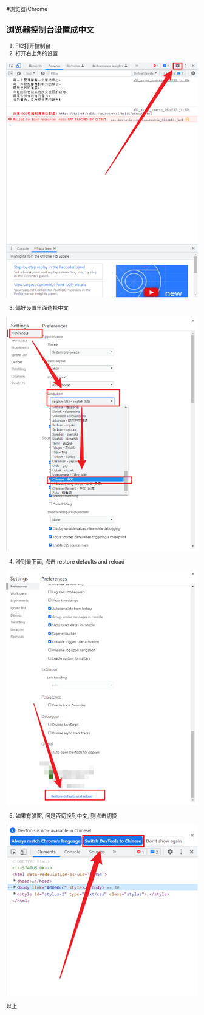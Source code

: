 #浏览器/Chrome 

## 浏览器控制台设置成中文

1. F12打开控制台
2. 打开右上角的设置

![](assets/Pasted%20image%2020220919185034.png)

3. 偏好设置里面选择中文

![](assets/Pasted%20image%2020220919185125.png)


4. 滑到最下面, 点击 restore defaults and reload 

![](assets/Pasted%20image%2020220919185211.png)

5. 如果有弹窗, 问是否切换到中文,  则点击切换

![](assets/Pasted%20image%2020220919185329.png)

以上


